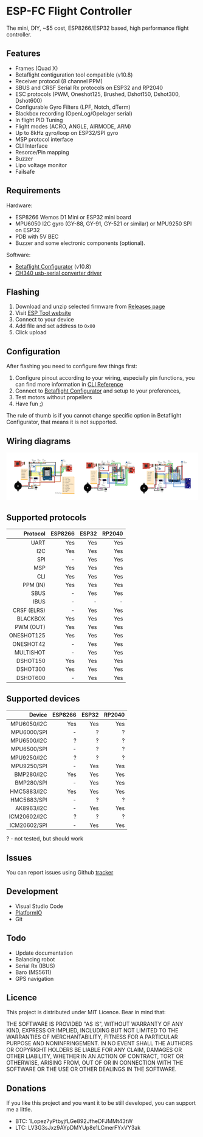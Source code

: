 # ESP-FC Flight Controller
The mini, DIY, ~$5 cost, ESP8266/ESP32 based, high performance flight controller.

## Features
* Frames (Quad X)
* Betaflight contiguration tool compatible (v10.8)
* Receiver protocol (8 channel PPM)
* SBUS and CRSF Serial Rx protocols on ESP32 and RP2040
* ESC protocols (PWM, Oneshot125, Brushed, Dshot150, Dshot300, Dshot600)
* Configurable Gyro Filters (LPF, Notch, dTerm)
* Blackbox recording (OpenLog/Opelager serial)
* In flight PID Tuning
* Flight modes (ACRO, ANGLE, AIRMODE, ARM)
* Up to 8kHz gyro/loop on ESP32/SPI gyro
* MSP protocol interface
* CLI Interface
* Resorce/Pin mapping
* Buzzer
* Lipo voltage monitor
* Failsafe

## Requirements
Hardware:
* ESP8266 Wemos D1 Mini or ESP32 mini board
* MPU6050 I2C gyro (GY-88, GY-91, GY-521 or similar) or MPU9250 SPI on ESP32
* PDB with 5V BEC
* Buzzer and some electronic components (optional).

Software:
* [Betaflight Configurator](https://github.com/betaflight/betaflight-configurator/releases) (v10.8)
* [CH340 usb-serial converter driver](https://sparks.gogo.co.nz/ch340.html)

## Flashing
1. Download and unzip selected firmware from [Releases page](https://github.com/rtlopez/esp-fc/releases)
2. Visit [ESP Tool website](https://espressif.github.io/esptool-js/)
3. Connect to your device
4. Add file and set address to `0x00`
5. Click upload

## Configuration
After flashing you need to configure few things first:
 1. Configure pinout according to your wiring, especially pin functions, you can find more information in [CLI Reference](/docs/cli.md)
 2. Connect to [Betaflight Configurator](https://github.com/betaflight/betaflight-configurator/releases) and setup to your preferences,
 3. Test motors without propellers
 4. Have fun ;)

The rule of thumb is if you cannot change specific option in Betaflight Configurator, that means it is not supported.

## Wiring diagrams

[![ESP-FC Wiring](/docs/images/espfc_wiring_combined.png)](/docs/wiring.md)


## Supported protocols

| Protocol        | ESP8266 | ESP32 | RP2040 |
|----------------:|--------:|------:|-------:|
| UART            | Yes     |   Yes |    Yes |
| I2C             | Yes     |   Yes |    Yes |
| SPI             | -       |   Yes |    Yes |
| MSP             | Yes     |   Yes |    Yes |
| CLI             | Yes     |   Yes |    Yes |
| PPM (IN)        | Yes     |   Yes |    Yes |
| SBUS            | -       |   Yes |    Yes |
| IBUS            | -       |     - |      - |
| CRSF (ELRS)     | -       |   Yes |    Yes |
| BLACKBOX        | Yes     |   Yes |    Yes |
| PWM (OUT)       | Yes     |   Yes |    Yes |
| ONESHOT125      | Yes     |   Yes |    Yes |
| ONESHOT42       | -       |   Yes |    Yes |
| MULTISHOT       | -       |   Yes |    Yes |
| DSHOT150        | Yes     |   Yes |    Yes |
| DSHOT300        | Yes     |   Yes |    Yes |
| DSHOT600        | -       |   Yes |    Yes |

## Supported devices

| Device          | ESP8266 | ESP32 | RP2040 |
|----------------:|--------:|------:|-------:|
| MPU6050/I2C     | Yes     |   Yes |    Yes |
| MPU6000/SPI     | -       |     ? |      ? |
| MPU6500/I2C     | ?       |     ? |      ? |
| MPU6500/SPI     | -       |     ? |      ? |
| MPU9250/I2C     | ?       |     ? |      ? |
| MPU9250/SPI     | -       |   Yes |    Yes |
| BMP280/I2C      | Yes     |   Yes |    Yes |
| BMP280/SPI      | -       |   Yes |    Yes |
| HMC5883/I2C     | Yes     |   Yes |    Yes |
| HMC5883/SPI     | -       |     ? |      ? |
| AK8963/I2C      | -       |   Yes |    Yes |
| ICM20602/I2C    | ?       |     ? |      ? |
| ICM20602/SPI    | -       |   Yes |    Yes |

? - not tested, but should work

## Issues
You can report issues using Github [tracker](https://github.com/rtlopez/esp-fc/issues)

## Development
* Visual Studio Code
* [PlatformIO](https://platformio.org/install/ide?install=vscode)
* Git

## Todo
* Update documentation
* Balancing robot
* Serial Rx (IBUS)
* Baro (MS5611)
* GPS navigation

## Licence
This project is distributed under MIT Licence. Bear in mind that:

THE SOFTWARE IS PROVIDED "AS IS", WITHOUT WARRANTY OF ANY KIND, EXPRESS OR
IMPLIED, INCLUDING BUT NOT LIMITED TO THE WARRANTIES OF MERCHANTABILITY,
FITNESS FOR A PARTICULAR PURPOSE AND NONINFRINGEMENT. IN NO EVENT SHALL THE
AUTHORS OR COPYRIGHT HOLDERS BE LIABLE FOR ANY CLAIM, DAMAGES OR OTHER
LIABILITY, WHETHER IN AN ACTION OF CONTRACT, TORT OR OTHERWISE, ARISING FROM,
OUT OF OR IN CONNECTION WITH THE SOFTWARE OR THE USE OR OTHER DEALINGS IN THE
SOFTWARE.

## Donations
If you like this project and you want it to be still developed, you can support me a little.

* BTC: 1Lopez7yPtbyjfLGe892JfheDFJMMt43tW
* LTC: LV3G3sJxz9AYpDMYUp8e1LCmerFYxVY3ak
